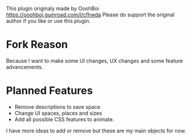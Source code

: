 This plugin originaly made by OoohBoi https://ooohboi.gumroad.com/l/cfhwda
Please do support the original author if you like or use this plugin.

# Fork Reason

Because I want to make some UI changes, UX changes and some feature advancements.

# Planned Features

- Remove descriptions to save space
- Change UI spaces, places and sizes
- Add all possible CSS features to animate.


I have more ideas to add or remove but these are my main objects for now.


